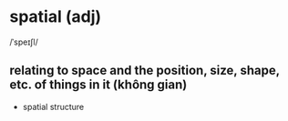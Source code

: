 # spatial (adj)

/ˈspeɪʃl/

## relating to space and the position, size, shape, etc. of things in it (không gian)

- spatial structure